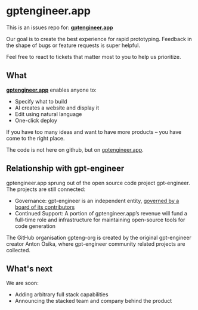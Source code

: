 # gptengineer.app

This is an issues repo for: **[gptengineer.app](https://gptengineer.app)**

Our goal is to create the best experience for rapid prototyping. Feedback in the shape of bugs or feature requests is super helpful.

Feel free to react to tickets that matter most to you to help us prioritize.

## What

[**gptengineer.app**](https://gptengineer.app) enables anyone to:

- Specify what to build
- AI creates a website and display it
- Edit using natural language
- One-click deploy

If you have too many ideas and want to have more products – you have come to the right place.

The code is not here on github, but on [gptengineer.app](https://gptengineer.app).

## Relationship with gpt-engineer
gptengineer.app sprung out of the open source code project gpt-engineer. The projects are still connected:
- Governance: gpt-engineer is an independent entity, [governed by a board of its contributors](https://github.com/AntonOsika/gpt-engineer/blob/main/GOVERNANCE.md)
- Continued Support: A portion of gptengineer.app’s revenue will fund a full-time role and infrastructure for maintaining open-source tools for code generation

The GitHub organisation gpteng-org is created by the original gpt-engineer creator Anton Osika, where gpt-engineer community related projects are collected.


## What's next

We are soon:
- Adding arbitrary full stack capabilities
- Announcing the stacked team and company behind the product
